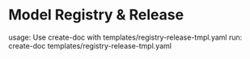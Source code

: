 # Model Registry & Release

usage: Use create-doc with templates/registry-release-tmpl.yaml
run: create-doc templates/registry-release-tmpl.yaml
